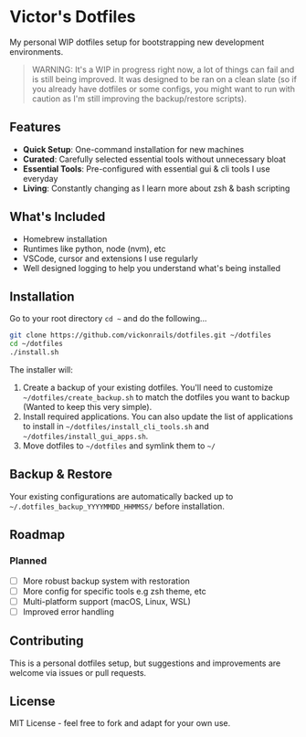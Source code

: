 # Victor's Dotfiles

My personal WIP dotfiles setup for bootstrapping new development environments.

> WARNING: It's a WIP in progress right now, a lot of things can fail and is still being improved. It was designed to be ran on a clean slate (so if you already have dotfiles or some configs, you might want to run with caution as I'm still improving the backup/restore scripts).

## Features

- **Quick Setup**: One-command installation for new machines
- **Curated**: Carefully selected essential tools without unnecessary bloat
- **Essential Tools**: Pre-configured with essential gui & cli tools I use everyday
- **Living**: Constantly changing as I learn more about zsh & bash scripting

## What's Included
- Homebrew installation
- Runtimes like python, node (nvm), etc
- VSCode, cursor and extensions I use regularly
- Well designed logging to help you understand what's being installed

## Installation
Go to your root directory `cd ~` and do the following...

```bash
git clone https://github.com/vickonrails/dotfiles.git ~/dotfiles
cd ~/dotfiles
./install.sh
```

The installer will:
1. Create a backup of your existing dotfiles. You'll need to customize `~/dotfiles/create_backup.sh` to match the dotfiles you want to backup (Wanted to keep this very simple). 
2. Install required applications. You can also update the list of applications to install in `~/dotfiles/install_cli_tools.sh` and `~/dotfiles/install_gui_apps.sh`. 
3. Move dotfiles to `~/dotfiles` and symlink them to `~/`

## Backup & Restore

Your existing configurations are automatically backed up to `~/.dotfiles_backup_YYYYMMDD_HHMMSS/` before installation.

## Roadmap

### Planned
- [ ] More robust backup system with restoration
- [ ] More config for specific tools e.g zsh theme, etc
- [ ] Multi-platform support (macOS, Linux, WSL)
- [ ] Improved error handling

## Contributing

This is a personal dotfiles setup, but suggestions and improvements are welcome via issues or pull requests.

## License

MIT License - feel free to fork and adapt for your own use.